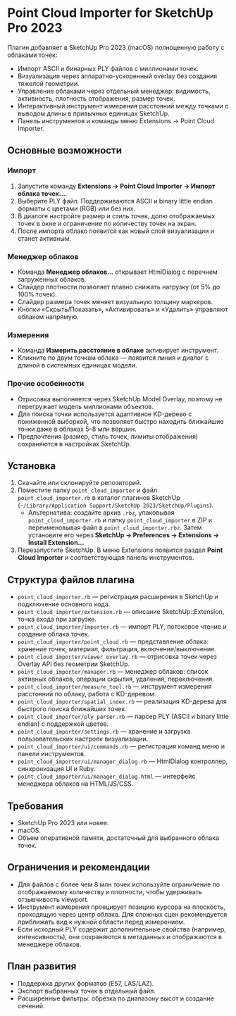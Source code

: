 # Point Cloud Importer for SketchUp Pro 2023

Плагин добавляет в SketchUp Pro 2023 (macOS) полноценную работу с облаками точек:

- Импорт ASCII и бинарных PLY файлов с миллионами точек.
- Визуализация через аппаратно-ускоренный overlay без создания тяжелой геометрии.
- Управление облаками через отдельный менеджер: видимость, активность, плотность отображения, размер точек.
- Интерактивный инструмент измерения расстояний между точками с выводом длины в привычных единицах SketchUp.
- Панель инструментов и команды меню Extensions → Point Cloud Importer.

## Основные возможности

### Импорт
1. Запустите команду **Extensions → Point Cloud Importer → Импорт облака точек...**.
2. Выберите PLY файл. Поддерживаются ASCII и binary little endian форматы с цветами (RGB) или без них.
3. В диалоге настройте размер и стиль точек, долю отображаемых точек в окне и ограничение по количеству точек на экран.
4. После импорта облако появится как новый слой визуализации и станет активным.

### Менеджер облаков
- Команда **Менеджер облаков...** открывает HtmlDialog с перечнем загруженных облаков.
- Слайдер плотности позволяет плавно снижать нагрузку (от 5% до 100% точек).
- Слайдер размера точек меняет визуальную толщину маркеров.
- Кнопки «Скрыть/Показать», «Активировать» и «Удалить» управляют облаком напрямую.

### Измерения
- Команда **Измерить расстояние в облаке** активирует инструмент.
- Кликните по двум точкам облака — появится линия и диалог с длиной в системных единицах модели.

### Прочие особенности
- Отрисовка выполняется через SketchUp Model Overlay, поэтому не перегружает модель миллионами объектов.
- Для поиска точки используется адаптивное KD-дерево с пониженной выборкой, что позволяет быстро находить ближайшие точки даже в облаках 5–8 млн вершин.
- Предпочтения (размер, стиль точек, лимиты отображения) сохраняются в настройках SketchUp.

## Установка
1. Скачайте или склонируйте репозиторий.
2. Поместите папку `point_cloud_importer` и файл `point_cloud_importer.rb` в каталог плагинов SketchUp (`~/Library/Application Support/SketchUp 2023/SketchUp/Plugins`).
   - Альтернатива: создайте архив `.rbz`, упаковывая `point_cloud_importer.rb` и папку `point_cloud_importer` в ZIP и переименовывая файл в `point_cloud_importer.rbz`. Затем установите его через **SketchUp → Preferences → Extensions → Install Extension...**
3. Перезапустите SketchUp. В меню Extensions появится раздел **Point Cloud Importer** и соответствующая панель инструментов.

## Структура файлов плагина
- `point_cloud_importer.rb` — регистрация расширения в SketchUp и подключение основного кода.
- `point_cloud_importer/extension.rb` — описание SketchUp::Extension, точка входа при загрузке.
- `point_cloud_importer/importer.rb` — импорт PLY, потоковое чтение и создание облака точек.
- `point_cloud_importer/point_cloud.rb` — представление облака: хранение точек, материал, фильтрация, включение/выключение.
- `point_cloud_importer/viewer_overlay.rb` — отрисовка точек через Overlay API без геометрии SketchUp.
- `point_cloud_importer/manager.rb` — менеджер облаков: список активных облаков, операции скрытия, удаления, переключения.
- `point_cloud_importer/measure_tool.rb` — инструмент измерения расстояний по облаку, работа с KD-деревом.
- `point_cloud_importer/spatial_index.rb` — реализация KD-дерева для быстрого поиска ближайших точек.
- `point_cloud_importer/ply_parser.rb` — парсер PLY (ASCII и binary little endian) с поддержкой цветов.
- `point_cloud_importer/settings.rb` — хранение и загрузка пользовательских настроек визуализации.
- `point_cloud_importer/ui/commands.rb` — регистрация команд меню и панели инструментов.
- `point_cloud_importer/ui/manager_dialog.rb` — HtmlDialog контроллер, синхронизация UI и Ruby.
- `point_cloud_importer/ui/manager_dialog.html` — интерфейс менеджера облаков на HTML/JS/CSS.

## Требования
- SketchUp Pro 2023 или новее.
- macOS.
- Объем оперативной памяти, достаточный для выбранного облака точек.

## Ограничения и рекомендации
- Для файлов с более чем 8 млн точек используйте ограничение по отображаемому количеству и плотности, чтобы удерживать отзывчивость viewport.
- Инструмент измерения проецирует позицию курсора на плоскость, проходящую через центр облака. Для сложных сцен рекомендуется приближать вид к нужной области перед измерением.
- Если исходный PLY содержит дополнительные свойства (например, интенсивность), они сохраняются в метаданных и отображаются в менеджере облаков.

## План развития
- Поддержка других форматов (E57, LAS/LAZ).
- Экспорт выбранных точек в отдельный файл.
- Расширенные фильтры: обрезка по диапазону высот и создание сечений.

